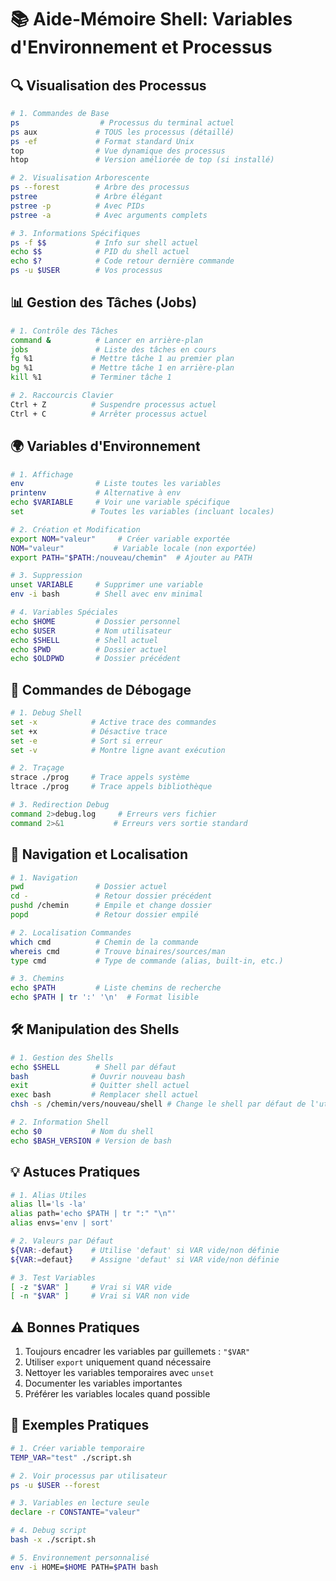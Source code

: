 # 📚 Aide-Mémoire Shell: Variables d'Environnement et Processus

## 🔍 Visualisation des Processus
```bash
# 1. Commandes de Base
ps                  # Processus du terminal actuel
ps aux             # TOUS les processus (détaillé)
ps -ef             # Format standard Unix
top                # Vue dynamique des processus
htop               # Version améliorée de top (si installé)

# 2. Visualisation Arborescente
ps --forest        # Arbre des processus
pstree             # Arbre élégant
pstree -p          # Avec PIDs
pstree -a          # Avec arguments complets

# 3. Informations Spécifiques
ps -f $$           # Info sur shell actuel
echo $$            # PID du shell actuel
echo $?            # Code retour dernière commande
ps -u $USER        # Vos processus
```

## 📊 Gestion des Tâches (Jobs)
```bash
# 1. Contrôle des Tâches
command &          # Lancer en arrière-plan
jobs               # Liste des tâches en cours
fg %1             # Mettre tâche 1 au premier plan
bg %1             # Mettre tâche 1 en arrière-plan
kill %1           # Terminer tâche 1

# 2. Raccourcis Clavier
Ctrl + Z          # Suspendre processus actuel
Ctrl + C          # Arrêter processus actuel
```

## 🌍 Variables d'Environnement
```bash
# 1. Affichage
env                # Liste toutes les variables
printenv           # Alternative à env
echo $VARIABLE     # Voir une variable spécifique
set               # Toutes les variables (incluant locales)

# 2. Création et Modification
export NOM="valeur"     # Créer variable exportée
NOM="valeur"           # Variable locale (non exportée)
export PATH="$PATH:/nouveau/chemin"  # Ajouter au PATH

# 3. Suppression
unset VARIABLE     # Supprimer une variable
env -i bash        # Shell avec env minimal

# 4. Variables Spéciales
echo $HOME         # Dossier personnel
echo $USER         # Nom utilisateur
echo $SHELL        # Shell actuel
echo $PWD          # Dossier actuel
echo $OLDPWD       # Dossier précédent
```

## 🔧 Commandes de Débogage
```bash
# 1. Debug Shell
set -x            # Active trace des commandes
set +x            # Désactive trace
set -e            # Sort si erreur
set -v            # Montre ligne avant exécution

# 2. Traçage
strace ./prog     # Trace appels système
ltrace ./prog     # Trace appels bibliothèque

# 3. Redirection Debug
command 2>debug.log     # Erreurs vers fichier
command 2>&1           # Erreurs vers sortie standard
```

## 📍 Navigation et Localisation
```bash
# 1. Navigation
pwd                # Dossier actuel
cd -               # Retour dossier précédent
pushd /chemin      # Empile et change dossier
popd               # Retour dossier empilé

# 2. Localisation Commandes
which cmd          # Chemin de la commande
whereis cmd        # Trouve binaires/sources/man
type cmd           # Type de commande (alias, built-in, etc.)

# 3. Chemins
echo $PATH         # Liste chemins de recherche
echo $PATH | tr ':' '\n'  # Format lisible
```

## 🛠️ Manipulation des Shells
```bash
# 1. Gestion des Shells
echo $SHELL        # Shell par défaut
bash              # Ouvrir nouveau bash
exit              # Quitter shell actuel
exec bash         # Remplacer shell actuel
chsh -s /chemin/vers/nouveau/shell # Change le shell par défaut de l'utilisateur

# 2. Information Shell
echo $0           # Nom du shell
echo $BASH_VERSION # Version de bash
```

## 💡 Astuces Pratiques
```bash
# 1. Alias Utiles
alias ll='ls -la'
alias path='echo $PATH | tr ":" "\n"'
alias envs='env | sort'

# 2. Valeurs par Défaut
${VAR:-defaut}    # Utilise 'defaut' si VAR vide/non définie
${VAR:=defaut}    # Assigne 'defaut' si VAR vide/non définie

# 3. Test Variables
[ -z "$VAR" ]     # Vrai si VAR vide
[ -n "$VAR" ]     # Vrai si VAR non vide
```

## ⚠️ Bonnes Pratiques
1. Toujours encadrer les variables par guillemets : `"$VAR"`
2. Utiliser `export` uniquement quand nécessaire
3. Nettoyer les variables temporaires avec `unset`
4. Documenter les variables importantes
5. Préférer les variables locales quand possible

## 🎯 Exemples Pratiques
```bash
# 1. Créer variable temporaire
TEMP_VAR="test" ./script.sh

# 2. Voir processus par utilisateur
ps -u $USER --forest

# 3. Variables en lecture seule
declare -r CONSTANTE="valeur"

# 4. Debug script
bash -x ./script.sh

# 5. Environnement personnalisé
env -i HOME=$HOME PATH=$PATH bash
```